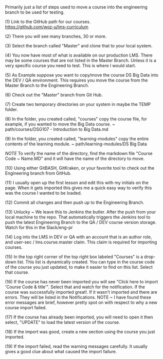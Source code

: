 Primarily just a list of steps used to move a course into the engineering branch to be used for testing.

(1) Link to the GitHub path for our courses.  
https://github.com/woz-u/lms-curriculum

(2) There you will see many branches, 30 or more.

(3) Select the branch called "Master" and clone that to your local system.

(4) You now have most of what is available on our production LMS.  There may be some courses that are not listed in the Master Branch.  Unless it is a very specific course you need to test.  This is where I would start.

(5) As Example suppose you want to copy/move the course DS Big Data into the DEV / QA environment.  This requires you move the course from the Master Branch to the Engineering Branch.  

(6) Check out the "Master" branch from Git Hub.

(7) Create two temporary directories on your system in maybe the TEMP folder.

(8) In the folder, you created called, "courses" copy the course file, for example, if you wanted to move the Big Data course.
~ path/courses/DSG107 - Introduction to Big Data.md

(9) In the folder, you created called, "learning-modules" copy the entire contents of the learning module.
~ path/learning-modules/DS Big Data

*NOTE*  To verify the name of the directory, find the markdown file "Course Code ~ Name.MD" and it will have the name of the directory to move.

(10) Using either GitBASH, GitKraken, or your favorite tool to check out the Engineering branch from GitHub.

(11) I usually open up the first lesson and edit this with my initials on the page.  When it gets imported this gives me a quick easy way to verify this was the course I wanted to be loaded.

(12) Commit all changes and then push up to the Engineering Branch.  

(13) Unlucky ~ We leave this to Jenkins the butler.  After the push from your local machine to the repo.  That automatically triggers the Jenkins tool to push the latest Engineering Branch to the QA / DEV course version storage.  Watch for this in the Slack/eng-pr

(14) Log into the LMS in DEV or QA with an account that is an author role, and user-sec / lms.course.master claim. This claim is required for importing courses.

(15) In the top right corner of the top right box labeled "Courses" is a drop-down list.  This list is dynamically created.  You can type in the course code of the course you just updated, to make it easier to find on this list.  Select that course.

(16) If the course has never been imported you will see "Click here to import 'Course Code & title'".  Select that and watch for the notification.  If the course was successfully imported great!.  If it wasn't imported and there are errors.  They will be listed in the Notifications.  NOTE ~ I have found these error messages are brief, however pretty spot on with respect to why a new course import failed.

(17) If the course has already been imported, you will need to open it then select, "UPDATE" to load the latest version of the course.

(18) If the import was good, create a new section using the course you just imported.  

(19) If the import failed, read the warning messages carefully.  It usually gives a good clue about what caused the import failure.